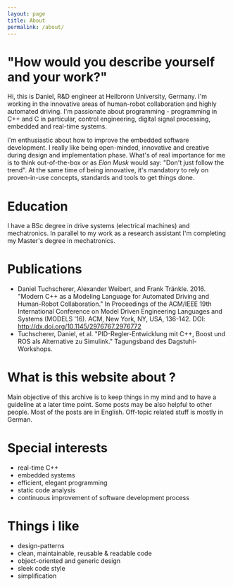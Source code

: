 ```yaml
---
layout: page
title: About
permalink: /about/
---
```


# "How would you describe yourself and your work?"

Hi, this is Daniel, R&D engineer at Heilbronn University, Germany. I'm working in the innovative areas of human-robot collaboration and highly automated driving. I'm passionate about programming - programming in C++ and C in particular, control engineering, digital signal processing, embedded and real-time systems.

I'm enthusiastic about how to improve the embedded software development. I really like being open-minded, innovative and creative during design and implementation phase. What's of real importance for me is to think out-of-the-box or as *Elon Musk* would say: "Don't just follow the trend". At the same time of being innovative, it's mandatory to rely on proven-in-use concepts, standards and tools to get things done.

# Education

I have a BSc degree in drive systems (electrical machines) and mechatronics. In parallel to my work as a research assistant I'm completing my Master's degree in mechatronics.

# Publications

* Daniel Tuchscherer, Alexander Weibert, and Frank Tränkle. 2016. "Modern C++ as a Modeling Language for Automated Driving and Human-Robot Collaboration." In Proceedings of the ACM/IEEE 19th International Conference on Model Driven Engineering Languages and Systems (MODELS '16). ACM, New York, NY, USA, 136-142. DOI: http://dx.doi.org/10.1145/2976767.2976772
* Tuchscherer, Daniel, et al. "PID-Regler-Entwicklung mit C++, Boost und ROS als Alternative zu Simulink." Tagungsband des Dagstuhl-Workshops.

# What is this website about ?

Main objective of this archive is to keep things in my mind and to have a guideline at a later time point. Some posts may be also helpful to other people. Most of the posts are in English. Off-topic related stuff is mostly in German.

# Special interests

* real-time C++
* embedded systems
* efficient, elegant programming
* static code analysis
* continuous improvement of software development process

# Things i like

* design-patterns
* clean, maintainable, reusable & readable code
* object-oriented and generic design
* sleek code style
* simplification
